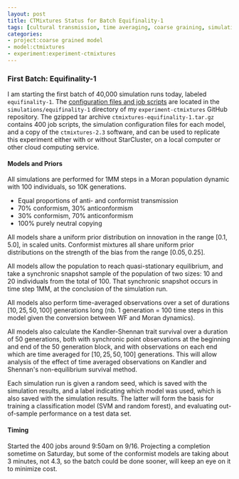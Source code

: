 ```yaml
---
layout: post
title: CTMixtures Status for Batch Equifinality-1
tags: [cultural transmission, time averaging, coarse graining, simulation, dissertation, open science, reproducible science, experiments, experiment-ctmixture]
categories: 
- project:coarse grained model
- model:ctmixtures
- experiment:experiment-ctmixtures
---
```


### First Batch:  Equifinality-1 ###

I am starting the first batch of 40,000 simulation runs today, labeled `equifinality-1`.  The [configuration files and job scripts](https://github.com/mmadsen/experiment-ctmixtures/tree/master/simulations/equifinality-1) are located in the `simulations/equifinality-1` directory of my `experiment-ctmixtures` GitHub repository.  The gzipped tar archive `ctmixtures-equifinality-1.tar.gz` contains 400 job scripts, the simulation configuration files for each model, and a copy of the `ctmixtures-2.3` software, and can be used to replicate this experiment either with or without StarCluster, on a local computer or other cloud computing service.  

#### Models and Priors ####

All simulations are performed for 1MM steps in a Moran population dynamic with 100 individuals, so 10K generations.  

* Equal proportions of anti- and conformist transmission
* 70% conformism, 30% anticonformism
* 30% conformism, 70% anticonformism
* 100% purely neutral copying

All models share a uniform prior distribution on innovation in the range $[0.1, 5.0]$, in scaled units.  Conformist mixtures all share uniform prior distributions on the strength of the bias from the range $[0.05, 0.25]$.  

All models allow the population to reach quasi-stationary equilibrium, and take a synchronic snapshot sample of the population of two sizes:  10 and 20 individuals from the total of 100.  That synchronic snapshot occurs in time step 1MM, at the conclusion of the simulation run.  

All models also perform time-averaged observations over a set of durations $[10,25,50,100]$ generations long (nb.  1 generation = 100 time steps in this model given the conversion between WF and Moran dynamics).  

All models also calculate the Kandler-Shennan trait survival over a duration of 50 generations, both with synchronic point observations at the beginning and end of the 50 generation block, and with observations on each end which are time averaged for $[10,25,50,100]$ generations.  This will allow analysis of the effect of time averaged observations on Kandler and Shennan's non-equilibrium survival method.  

Each simulation run is given a random seed, which is saved with the simulation results, and a label indicating which model was used, which is also saved with the simulation results.  The latter will form the basis for training a classification model (SVM and random forest), and evaluating out-of-sample performance on a test data set.  

#### Timing ####

Started the 400 jobs around 9:50am on 9/16.  Projecting a completion sometime on Saturday, but some of the conformist models are taking about 3 minutes, not 4.3, so the batch could be done sooner, will keep an eye on it to minimize cost.  

